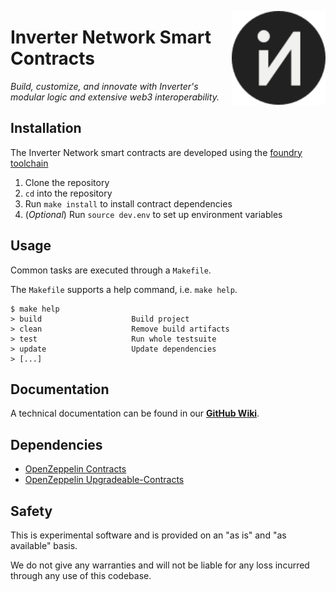 <a href="https://inverter.network" target="_blank"><img align="right" width="150" height="150" top="100" src="./assets/logo_circle.svg"></a>

# Inverter Network Smart Contracts
*Build, customize, and innovate with Inverter's modular logic and extensive web3 interoperability.*

## Installation

The Inverter Network smart contracts are developed using the [foundry toolchain](https://getfoundry.sh)

1. Clone the repository
2. `cd` into the repository
3. Run `make install` to install contract dependencies
4. (_Optional_) Run `source dev.env` to set up environment variables

## Usage

Common tasks are executed through a `Makefile`.

The `Makefile` supports a help command, i.e. `make help`.

```
$ make help
> build                    Build project
> clean                    Remove build artifacts
> test                     Run whole testsuite
> update                   Update dependencies
> [...]
```

## Documentation
A technical documentation can be found in our **[GitHub Wiki](https://github.com/InverterNetwork/inverter-contracts/wiki)**.

## Dependencies

- [OpenZeppelin Contracts](https://github.com/OpenZeppelin/openzeppelin-contracts)
- [OpenZeppelin Upgradeable-Contracts](https://github.com/OpenZeppelin/openzeppelin-contracts-upgradeable)

## Safety

This is experimental software and is provided on an "as is" and
"as available" basis.

We do not give any warranties and will not be liable for any loss incurred
through any use of this codebase.

